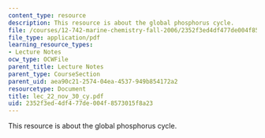 ```yaml
---
content_type: resource
description: This resource is about the global phosphorus cycle.
file: /courses/12-742-marine-chemistry-fall-2006/2352f3ed4df477de004f8573015f8a23_lec_22_nov_30_cy.pdf
file_type: application/pdf
learning_resource_types:
- Lecture Notes
ocw_type: OCWFile
parent_title: Lecture Notes
parent_type: CourseSection
parent_uid: aea90c21-2574-04ea-4537-949b854172a2
resourcetype: Document
title: lec_22_nov_30_cy.pdf
uid: 2352f3ed-4df4-77de-004f-8573015f8a23
---
```

This resource is about the global phosphorus cycle.

